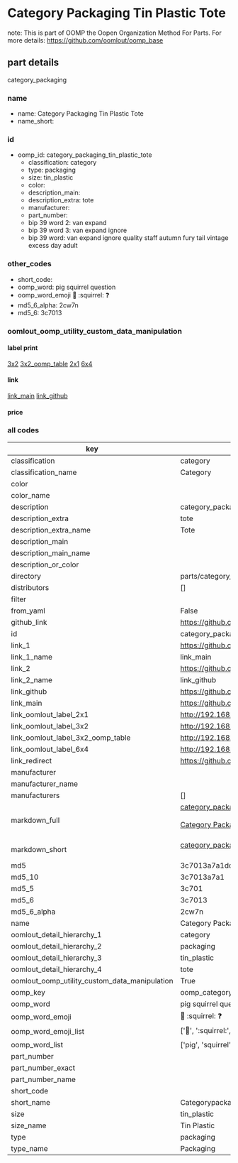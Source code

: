 # Category Packaging Tin Plastic Tote  

note: This is part of OOMP the Oopen Organization Method For Parts. For more details: https://github.com/oomlout/oomp_base

##  part details
  



category_packaging



### name
* name: Category Packaging Tin Plastic Tote
* name_short: 
### id
* oomp_id: category_packaging_tin_plastic_tote
  * classification: category
  * type: packaging
  * size: tin_plastic
  * color: 
  * description_main: 
  * description_extra: tote
  * manufacturer: 
  * part_number: 
  * bip 39 word 2: van expand
  * bip 39 word 3: van expand ignore
  * bip 39 word: van expand ignore quality staff autumn fury tail vintage excess day adult

### other_codes
* short_code: 
* oomp_word: pig squirrel question
* oomp_word_emoji :pig: :squirrel: :question:
* md5_6_alpha: 2cw7n
* md5_6: 3c7013






### oomlout_oomp_utility_custom_data_manipulation
#### label print
[3x2](http://192.168.1.245:1112/?label=oomp%202cw7n)
[3x2_oomp_table](http://192.168.1.108:1112/?label=oomp%202cw7n)
[2x1](http://192.168.1.242:1112/?label=oomp%202cw7n)
[6x4](http://192.168.1.55:1112/?label=oomp%202cw7n)    

#### link

[link_main](https://github.com/oomlout/oomlout_oomp_version_1_messy/tree/main/parts/category_packaging_tin_plastic_tote) [link_github](https://github.com/oomlout/oomlout_oomp_version_1_messy/tree/main/parts/category_packaging_tin_plastic_tote)                             

#### price







### all codes 
| key | value |  
| --- | --- |  
| classification | category |  
| classification_name | Category |  
| color |  |  
| color_name |  |  
| description | category_packaging |  
| description_extra | tote |  
| description_extra_name | Tote |  
| description_main |  |  
| description_main_name |  |  
| description_or_color |   |  
| directory | parts/category_packaging_tin_plastic_tote |  
| distributors | [] |  
| filter |  |  
| from_yaml | False |  
| github_link | https://github.com/oomlout/oomlout_oomp_part_src/tree/main/parts/category_packaging_tin_plastic_tote |  
| id | category_packaging_tin_plastic_tote |  
| link_1 | https://github.com/oomlout/oomlout_oomp_version_1_messy/tree/main/parts/category_packaging_tin_plastic_tote |  
| link_1_name | link_main |  
| link_2 | https://github.com/oomlout/oomlout_oomp_version_1_messy/tree/main/parts/category_packaging_tin_plastic_tote |  
| link_2_name | link_github |  
| link_github | https://github.com/oomlout/oomlout_oomp_version_1_messy/tree/main/parts/category_packaging_tin_plastic_tote |  
| link_main | https://github.com/oomlout/oomlout_oomp_version_1_messy/tree/main/parts/category_packaging_tin_plastic_tote |  
| link_oomlout_label_2x1 | http://192.168.1.242:1112/?label=oomp%202cw7n |  
| link_oomlout_label_3x2 | http://192.168.1.245:1112/?label=oomp%202cw7n |  
| link_oomlout_label_3x2_oomp_table | http://192.168.1.108:1112/?label=oomp%202cw7n |  
| link_oomlout_label_6x4 | http://192.168.1.55:1112/?label=oomp%202cw7n |  
| link_redirect | https://github.com/oomlout/oomlout_oomp_version_1_messy/tree/main/parts/category_packaging_tin_plastic_tote |  
| manufacturer |  |  
| manufacturer_name |  |  
| manufacturers | [] |  
| markdown_full | [category_packaging_tin_plastic_tote](none)<br>[](none)<br>[Category Packaging Tin Plastic Tote](none)<br><br> |  
| markdown_short | [category_packaging_tin_plastic_tote](none)<br><br> |  
| md5 | 3c7013a7a1dd4bcc3eea0af2e1940f89 |  
| md5_10 | 3c7013a7a1 |  
| md5_5 | 3c701 |  
| md5_6 | 3c7013 |  
| md5_6_alpha | 2cw7n |  
| name | Category Packaging Tin Plastic Tote |  
| oomlout_detail_hierarchy_1 | category |  
| oomlout_detail_hierarchy_2 | packaging |  
| oomlout_detail_hierarchy_3 | tin_plastic |  
| oomlout_detail_hierarchy_4 | tote |  
| oomlout_oomp_utility_custom_data_manipulation | True |  
| oomp_key | oomp_category_packaging_tin_plastic_tote |  
| oomp_word | pig squirrel question |  
| oomp_word_emoji | :pig: :squirrel: :question: |  
| oomp_word_emoji_list | [':pig:', ':squirrel:', ':question:'] |  
| oomp_word_list | ['pig', 'squirrel', 'question'] |  
| part_number |  |  
| part_number_exact |  |  
| part_number_name |  |  
| short_code |  |  
| short_name | Categorypackaging |  
| size | tin_plastic |  
| size_name | Tin Plastic |  
| type | packaging |  
| type_name | Packaging |  
